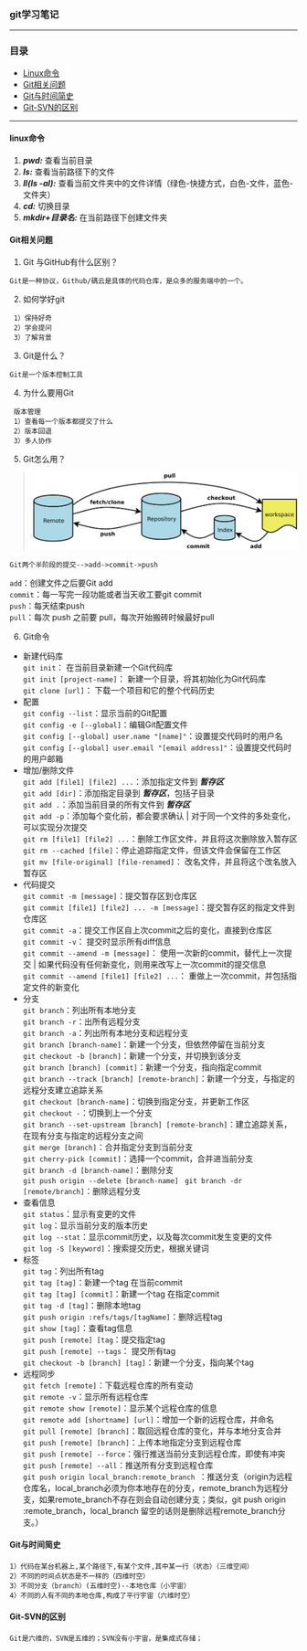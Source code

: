 ### git学习笔记
---

### 目录

- [Linux命令](#linux命令)
- [Git相关问题](#git相关问题)
- [Git与时间简史](#git与时间简史)
- [Git-SVN的区别](#git-svn的区别)

---

#### linux命令
1. ***pwd:*** 查看当前目录
2. ***ls:*** 查看当前路径下的文件
3. ***ll(ls -al):*** 查看当前文件夹中的文件详情（绿色-快捷方式，白色-文件，蓝色-文件夹）
4. ***cd:*** 切换目录
5. ***mkdir+目录名:*** 在当前路径下创建文件夹

#### Git相关问题
1. Git 与GitHub有什么区别？
```
Git是一种协议，Github/碼云是具体的代码仓库，是众多的服务端中的一个。
```
2. 如何学好git
```
 1）保持好奇
 2）学会提问
 3）了解背景
```
3. Git是什么？
```
Git是一个版本控制工具
```
4. 为什么要用Git
```
 版本管理
 1）查看每一个版本都提交了什么
 2）版本回退
 3）多人协作
```
5. Git怎么用？
>![git](./src/img/git.png)

    Git两个半阶段的提交-->add->commit->push  
 `add`：创建文件之后要Git add  
 `commit`：每一写完一段功能或者当天收工要git commit  
 `push`：每天结束push  
 `pull`：每次 push 之前要 pull，每次开始搬砖时候最好pull

6. Git命令
- 新建代码库  
`git init`： 在当前目录新建一个Git代码库  
`git init [project-name]`： 新建一个目录，将其初始化为Git代码库  
`git clone [url]`： 下载一个项目和它的整个代码历史
- 配置  
`git config --list`：显示当前的Git配置  
`git config -e [--global]`：编辑Git配置文件  
`git config [--global] user.name "[name]"`：设置提交代码时的用户名  
`git config [--global] user.email "[email address]"`：设置提交代码时的用户邮箱  
- 增加/删除文件  
`git add [file1] [file2] ...`：添加指定文件到 ***暂存区***  
`git add [dir]`：添加指定目录到 ***暂存区***，包括子目录  
`git add .`：添加当前目录的所有文件到 ***暂存区***  
`git add -p`：添加每个变化前，都会要求确认 | 对于同一个文件的多处变化，可以实现分次提交  
`git rm [file1] [file2] ...`：删除工作区文件，并且将这次删除放入暂存区  
`git rm --cached [file]`：停止追踪指定文件，但该文件会保留在工作区  
`git mv [file-original] [file-renamed]`： 改名文件，并且将这个改名放入暂存区  
- 代码提交  
`git commit -m [message]`：提交暂存区到仓库区  
`git commit [file1] [file2] ... -m [message]`：提交暂存区的指定文件到仓库区  
`git commit -a`：提交工作区自上次commit之后的变化，直接到仓库区  
`git commit -v`： 提交时显示所有diff信息  
`git commit --amend -m [message]`： 使用一次新的commit，替代上一次提交 | 如果代码没有任何新变化，则用来改写上一次commit的提交信息  
`git commit --amend [file1] [file2] ...`： 重做上一次commit，并包括指定文件的新变化  
- 分支  
`git branch`：列出所有本地分支  
`git branch -r`：出所有远程分支  
`git branch -a`：列出所有本地分支和远程分支  
`git branch [branch-name]`：新建一个分支，但依然停留在当前分支  
`git checkout -b [branch]`：新建一个分支，并切换到该分支  
`git branch [branch] [commit]`：新建一个分支，指向指定commit  
`git branch --track [branch] [remote-branch]`：新建一个分支，与指定的远程分支建立追踪关系  
`git checkout [branch-name]`：切换到指定分支，并更新工作区  
`git checkout -`：切换到上一个分支  
`git branch --set-upstream [branch] [remote-branch]`：建立追踪关系，在现有分支与指定的远程分支之间  
`git merge [branch]`：合并指定分支到当前分支  
`git cherry-pick [commit]`：选择一个commit，合并进当前分支  
`git branch -d [branch-name]`：删除分支  
`git push origin --delete [branch-name]` ` git branch -dr [remote/branch]`：删除远程分支  
- 查看信息  
`git status`：显示有变更的文件  
`git log`：显示当前分支的版本历史  
`git log --stat`：显示commit历史，以及每次commit发生变更的文件  
`git log -S [keyword]`：搜索提交历史，根据关键词  
- 标签  
`git tag`：列出所有tag  
`git tag [tag]`：新建一个tag 在当前commit  
`git tag [tag] [commit]`：新建一个tag 在指定commit  
`git tag -d [tag]`：删除本地tag  
`git push origin :refs/tags/[tagName]`：删除远程tag  
`git show [tag]`：查看tag信息  
`git push [remote] [tag`：提交指定tag  
`git push [remote] --tags`： 提交所有tag  
`git checkout -b [branch] [tag]`：新建一个分支，指向某个tag  
- 远程同步  
`git fetch [remote]`：下载远程仓库的所有变动  
`git remote -v`：显示所有远程仓库  
`git remote show [remote]`：显示某个远程仓库的信息  
`git remote add [shortname] [url]`：增加一个新的远程仓库，并命名  
`git pull [remote] [branch]`：取回远程仓库的变化，并与本地分支合并  
`git push [remote] [branch]`：上传本地指定分支到远程仓库  
`git push [remote] --force`：强行推送当前分支到远程仓库，即使有冲突  
`git push [remote] --all`：推送所有分支到远程仓库  
`git push origin local_branch:remote_branch `：推送分支（origin为远程仓库名，local_branch必须为你本地存在的分支，remote_branch为远程分支，如果remote_branch不存在则会自动创建分支；类似，git push origin :remote_branch，local_branch 留空的话则是删除远程remote_branch分支。）

#### Git与时间简史
```
1）代码在某台机器上,某个路径下,有某个文件,其中某一行（状态）（三维空间）  
2）不同的时间点状态是不一样的（四维时空）
3）不同分支（branch）(五维时空)--本地仓库（小宇宙）
4）不同的人有不同的本地仓库,构成了平行宇宙（六维时空）
```
#### Git-SVN的区别
```
Git是六维的，SVN是五维的；SVN没有小宇宙，是集成式存储；
```
